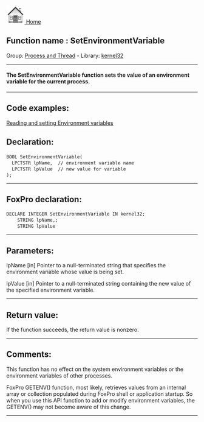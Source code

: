 [<img src="../../images/home.png"> Home ](https://github.com/VFPX/Win32API)  

## Function name : SetEnvironmentVariable
Group: [Process and Thread](../../functions_group.md#Process_and_Thread)  -  Library: [kernel32](../../../libraries.md#kernel32)  
***  


#### The SetEnvironmentVariable function sets the value of an environment variable for the current process.
***  


## Code examples:
[Reading and setting Environment variables](../../samples/sample_152.md)  

## Declaration:
```foxpro  
BOOL SetEnvironmentVariable(
  LPCTSTR lpName,  // environment variable name
  LPCTSTR lpValue  // new value for variable
);  
```  
***  


## FoxPro declaration:
```foxpro  
DECLARE INTEGER SetEnvironmentVariable IN kernel32;
	STRING lpName,;
	STRING lpValue  
```  
***  


## Parameters:
lpName 
[in] Pointer to a null-terminated string that specifies the environment variable whose value is being set. 

lpValue 
[in] Pointer to a null-terminated string containing the new value of the specified environment variable.  
***  


## Return value:
If the function succeeds, the return value is nonzero.  
***  


## Comments:
This function has no effect on the system environment variables or the environment variables of other processes.  
  
FoxPro GETENV() function, most likely, retrieves values from an internal array or collection populated during FoxPro shell or application startup. So when you use this API function to add or modify environment variables, the GETENV() may not become aware of this change.  
  
***  

